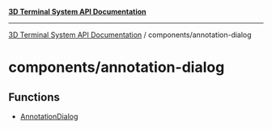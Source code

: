 [**3D Terminal System API Documentation**](../../README.md)

***

[3D Terminal System API Documentation](../../README.md) / components/annotation-dialog

# components/annotation-dialog

## Functions

- [AnnotationDialog](functions/AnnotationDialog.md)
